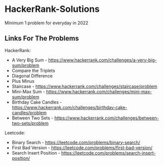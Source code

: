 # HackerRank-Solutions

Minimum 1 problem for everyday in 2022

## Links For The Problems

HackerRank:
 * A Very Big Sum - https://www.hackerrank.com/challenges/a-very-big-sum/problem
 * Compare the Triplets
 * Diagonal Difference
 * Plus Minus
 * Staircase - https://www.hackerrank.com/challenges/staircase/problem
 * Mini-Max Sum - https://www.hackerrank.com/challenges/mini-max-sum/problem
 * Birthday Cake Candles - https://www.hackerrank.com/challenges/birthday-cake-candles/problem
 * Between Two Sets - https://www.hackerrank.com/challenges/between-two-sets/problem
 
Leetcode:
 * Binary Search - https://leetcode.com/problems/binary-search/
 * First Bad Version - https://leetcode.com/problems/first-bad-version/
 * Search Insert Position - https://leetcode.com/problems/search-insert-position/
